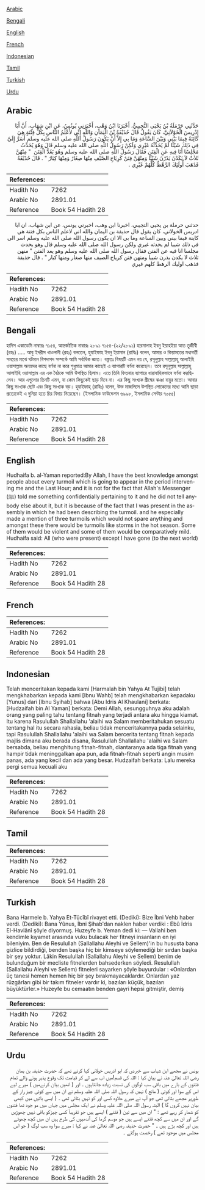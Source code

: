 [Arabic](#arabic)

[Bengali](#bengali)

[English](#english)

[French](#french)

[Indonesian](#indonesian)

[Tamil](#tamil)

[Turkish](#turkish)

[Urdu](#urdu)

## Arabic


<div dir="rtl" lang="ar" style={{fontSize:'larger',backgroundColor:'#f8f9fa',padding:20}}>
حَدَّثَنِي حَرْمَلَةُ بْنُ يَحْيَى التُّجِيبِيُّ، أَخْبَرَنَا ابْنُ وَهْبٍ، أَخْبَرَنِي يُونُسُ، عَنِ ابْنِ شِهَابٍ، أَنَّ أَبَا إِدْرِيسَ الْخَوْلاَنِيَّ، كَانَ يَقُولُ قَالَ حُذَيْفَةُ بْنُ الْيَمَانِ وَاللَّهِ إِنِّي لأَعْلَمُ النَّاسِ بِكُلِّ فِتْنَةٍ هِيَ كَائِنَةٌ فِيمَا بَيْنِي وَبَيْنَ السَّاعَةِ وَمَا بِي إِلاَّ أَنْ يَكُونَ رَسُولُ اللَّهِ صلى الله عليه وسلم أَسَرَّ إِلَىَّ فِي ذَلِكَ شَيْئًا لَمْ يُحَدِّثْهُ غَيْرِي وَلَكِنْ رَسُولُ اللَّهِ صلى الله عليه وسلم قَالَ وَهُوَ يُحَدِّثُ مَجْلِسًا أَنَا فِيهِ عَنِ الْفِتَنِ فَقَالَ رَسُولُ اللَّهِ صلى الله عليه وسلم وَهُوَ يَعُدُّ الْفِتَنَ ‏ "‏ مِنْهُنَّ ثَلاَثٌ لاَ يَكَدْنَ يَذَرْنَ شَيْئًا وَمِنْهُنَّ فِتَنٌ كَرِيَاحِ الصَّيْفِ مِنْهَا صِغَارٌ وَمِنْهَا كِبَارٌ ‏"‏ ‏.‏ قَالَ حُذَيْفَةُ فَذَهَبَ أُولَئِكَ الرَّهْطُ كُلُّهُمْ غَيْرِي ‏.‏
</div>
<div style={{backgroundColor:'#f8f9fa',padding:20, marginBottom: 10}}><table> <thead> <tr> <th>References:</th> <th></th> </tr> </thead> <tbody><tr><td>Hadith No</td><td>7262</td></tr><tr><td>Arabic No</td><td>2891.01</td></tr><tr><td>Reference</td><td>Book 54 Hadith 28</td></tr></tbody></table></div>


<div dir="rtl" lang="ar" style={{fontSize:'larger',backgroundColor:'#f8f9fa',padding:20}}>
حدثني حرملة بن يحيى التجيبي، اخبرنا ابن وهب، اخبرني يونس، عن ابن شهاب، ان ابا ادريس الخولاني، كان يقول قال حذيفة بن اليمان والله اني لاعلم الناس بكل فتنة هي كاينة فيما بيني وبين الساعة وما بي الا ان يكون رسول الله صلى الله عليه وسلم اسر الى في ذلك شييا لم يحدثه غيري ولكن رسول الله صلى الله عليه وسلم قال وهو يحدث مجلسا انا فيه عن الفتن فقال رسول الله صلى الله عليه وسلم وهو يعد الفتن " منهن ثلاث لا يكدن يذرن شييا ومنهن فتن كرياح الصيف منها صغار ومنها كبار " . قال حذيفة فذهب اوليك الرهط كلهم غيري
</div>
<div style={{backgroundColor:'#f8f9fa',padding:20, marginBottom: 10}}><table> <thead> <tr> <th>References:</th> <th></th> </tr> </thead> <tbody><tr><td>Hadith No</td><td>7262</td></tr><tr><td>Arabic No</td><td>2891.01</td></tr><tr><td>Reference</td><td>Book 54 Hadith 28</td></tr></tbody></table></div>

## Bengali


<div dir="ltr" lang="bn" style={{fontSize:'larger',backgroundColor:'#f8f9fa',padding:20}}>
হাদিস একাডেমি নাম্বারঃ ৭১৫৪, আন্তর্জাতিক নাম্বারঃ ২৮৯১ ৭১৫৪-(২২/২৮৯১) হারমালাহ ইবনু ইয়াহইয়া আত তুজীবী (রহঃ) ..... আবু ইদরীস খাওলানী (রহঃ) বলতেন, হুযাইফাহ ইবনু ইয়ামান (রাযিঃ) বলেন, আমার ও কিয়ামতের মধ্যবর্তী সময়ের মাঝে ঘটমান বিপদাপদ সম্পর্কে আমি সর্বাধিক জ্ঞাত। বস্তুতঃ বিষয়টি এমন নয় যে, রসূলুল্লাহ সাল্লাল্লাহু আলাইহি ওয়াসাল্লাম অন্যদের কাছে বর্ণনা না করে শুধুমাত্র আমার কাছেই এ ব্যাপারটি বর্ণনা করেছেন। তবে রসূলুল্লাহ সাল্লাল্লাহু আলাইহি ওয়াসাল্লাম এর এক বৈঠকে আমি উপস্থিত ছিলাম। এতে তিনি ফিতনার ব্যাপারে ধারাবাহিকভাবে বর্ণনা করছিলেন। আর এগুলোর তিনটি এমন, যা কোন কিছুকেই ছাড় দিবে না। এর কিছু সংখ্যক গ্রীষ্মের ঝঞা বায়ুর মতো। আবার কিছু সংখ্যক ছোট এবং কিছু সংখ্যক বড়। হুযাইফাহ্ (রাযিঃ) বলেন, উক্ত মাজলিসে উপস্থিত লোকেদের মধ্যে আমি ছাড়া প্রত্যেকেই এ দুনিয়া হতে চির বিদায় নিয়েছেন। (ইসলামিক ফাউন্ডেশন ৬৯৯৮, ইসলামিক সেন্টার ৭০৫৫)
</div>
<div style={{backgroundColor:'#f8f9fa',padding:20, marginBottom: 10}}><table> <thead> <tr> <th>References:</th> <th></th> </tr> </thead> <tbody><tr><td>Hadith No</td><td>7262</td></tr><tr><td>Arabic No</td><td>2891.01</td></tr><tr><td>Reference</td><td>Book 54 Hadith 28</td></tr></tbody></table></div>

## English


<div dir="ltr" lang="en" style={{fontSize:'larger',backgroundColor:'#f8f9fa',padding:20}}>
Hudhaifa b. al-Yaman reported:By Allah, I have the best knowledge amongst people about every turmoil which is going to appear in the period intervening me and the Last Hour; and it is not for the fact that Allah's Messenger (ﷺ) told me something confidentially pertaining to it and he did not tell anybody else about it, but it is because of the fact that I was present in the assembly in which he had been describing the turmoil. and he especially made a mention of three turmoils which would not spare anything and amongst these there would be turmoils like storms in the hot season. Some of them would be violent and some of them would be comparatively mild. Hudhaifa said: All (who were present) except I have gone (to the next world)
</div>
<div style={{backgroundColor:'#f8f9fa',padding:20, marginBottom: 10}}><table> <thead> <tr> <th>References:</th> <th></th> </tr> </thead> <tbody><tr><td>Hadith No</td><td>7262</td></tr><tr><td>Arabic No</td><td>2891.01</td></tr><tr><td>Reference</td><td>Book 54 Hadith 28</td></tr></tbody></table></div>

## French


<div dir="ltr" lang="fr" style={{fontSize:'larger',backgroundColor:'#f8f9fa',padding:20}}>

</div>
<div style={{backgroundColor:'#f8f9fa',padding:20, marginBottom: 10}}><table> <thead> <tr> <th>References:</th> <th></th> </tr> </thead> <tbody><tr><td>Hadith No</td><td>7262</td></tr><tr><td>Arabic No</td><td>2891.01</td></tr><tr><td>Reference</td><td>Book 54 Hadith 28</td></tr></tbody></table></div>

## Indonesian


<div dir="ltr" lang="id" style={{fontSize:'larger',backgroundColor:'#f8f9fa',padding:20}}>
Telah menceritakan kepada kami [Harmalah bin Yahya At Tujibi] telah mengkhabarkan kepada kami [Ibnu Wahb] telah mengkhabarkan kepadaku [Yunus] dari [Ibnu Syihab] bahwa [Abu Idris Al Khaulani] berkata: [Hudzaifah bin Al Yaman] berkata: Demi Allah, sesungguhnya aku adalah orang yang paling tahu tentang fitnah yang terjadi antara aku hingga kiamat. Itu karena Rasulullah Shallallahu 'alaihi wa Salam memberitahukan sesuatu tentang hal itu secara rahasia, beliau tidak menceritakannya pada selainku, tapi Rasulullah Shallallahu 'alaihi wa Salam bercerita tentang fitnah kepada majlis dimana aku berada disana, Rasulullah Shallallahu 'alaihi wa Salam bersabda, beliau menghitung fitnah-fitnah, diantaranya ada tiga fitnah yang hampir tidak meninggalkan apa pun, ada fitnah-fitnah seperti angin musim panas, ada yang kecil dan ada yang besar. Hudzaifah berkata: Lalu mereka pergi semua kecuali aku
</div>
<div style={{backgroundColor:'#f8f9fa',padding:20, marginBottom: 10}}><table> <thead> <tr> <th>References:</th> <th></th> </tr> </thead> <tbody><tr><td>Hadith No</td><td>7262</td></tr><tr><td>Arabic No</td><td>2891.01</td></tr><tr><td>Reference</td><td>Book 54 Hadith 28</td></tr></tbody></table></div>

## Tamil


<div dir="ltr" lang="ta" style={{fontSize:'larger',backgroundColor:'#f8f9fa',padding:20}}>

</div>
<div style={{backgroundColor:'#f8f9fa',padding:20, marginBottom: 10}}><table> <thead> <tr> <th>References:</th> <th></th> </tr> </thead> <tbody><tr><td>Hadith No</td><td>7262</td></tr><tr><td>Arabic No</td><td>2891.01</td></tr><tr><td>Reference</td><td>Book 54 Hadith 28</td></tr></tbody></table></div>

## Turkish


<div dir="ltr" lang="tr" style={{fontSize:'larger',backgroundColor:'#f8f9fa',padding:20}}>
Bana Harmele b. Yahya Et-Tücîbî rivayet etti. (Dediki): Bize İbni Vehb haber verdi. (Dediki): Bana Yûnus, İbni Şihab'dan naklen haber verdiki : Ebû İdris El-Havlânî şöyle diyormuş. Huzeyfe b. Yeman dedi ki: — Vallahi ben kendimle kıyamet arasında vuku bulacak her fitneyi insanların en iyi bileniyim. Ben de Resulullah (Sallallahu Aleyhi ve Sellem)'in bu hususta bana gizlice bildirdiği, benden başka hiç bir kimseye söylemediği bir sırdan başka bir şey yoktur. Lâkin Resulullah (Sallallahu Aleyhi ve Sellem) benim de bulunduğum bir mecliste fitnelerden bahsederken söyledi. Resulullah (Sallallahu Aleyhi ve Sellem) fitneleri sayarken şöyle buyurdular : «Onlardan üç tanesi hemen hemen hiç bir şey bırakmayacaklardır. Onlardan yaz rüzgârları gibi bir takım fitneler vardır ki, bazıları küçük, bazıları büyüktürler.» Huzeyfe bu cemaatın benden gayri hepsi gitmiştir, demiş
</div>
<div style={{backgroundColor:'#f8f9fa',padding:20, marginBottom: 10}}><table> <thead> <tr> <th>References:</th> <th></th> </tr> </thead> <tbody><tr><td>Hadith No</td><td>7262</td></tr><tr><td>Arabic No</td><td>2891.01</td></tr><tr><td>Reference</td><td>Book 54 Hadith 28</td></tr></tbody></table></div>

## Urdu


<div dir="rtl" lang="ur" style={{fontSize:'larger',backgroundColor:'#f8f9fa',padding:20}}>
یونس نے مجھے ابن شہاب سے خبردی کہ ابو ادریس خولانی کہا کرتے تھے کہ حضرت حذیفہ بن یمان رضی اللہ تعالیٰ عنہ نے بیان کیا : اللہ کی قسم!میں اب سے لے کر قیامت تک وقوع پذیر ہونے والے تمام فتنوں کے بارے میں باقی سب لوگوں کی نسبت زیادہ جانتاہوں ۔ اور ( انھیں بیان کرنےمیں ) میرے لیے اس کے سوا اور کوئی ( مانع ) نہیں کہ رسول اللہ صلی اللہ علیہ وسلم نے ان میں سے کوئی چیز راز کے طورپر مجھے بتائی تھی جو آپ نے میرے علاوہ کسی اور کو نہیں بتائی تھی ۔ ( ایسی باتیں میں کبھی بیان نہیں کروں گا ) البتہ رسول اللہ صلی اللہ علیہ وسلم نے ایک مجلس میں جہاں میں مو جود تھا فتنوں کو شمار کر رہے تھے : " ان میں سے تین ( فتنے ) ایسے ہیں جو تقریباً کسی چیزکو باقی نہیں چھوڑیں گے اور ان میں سے کچھ فتنے ایسے ہیں جو موسم گرما کی آندھیوں کی طرح ہیں ان میں کچھ چھوٹے ہیں اور کچھ بڑے ہیں ۔ " حضرت حذیفہ رضی اللہ تعالیٰ عنہ نے کہا : میرے سوا وہ سب لوگ ( جو اس مجلس میں موجود تھے ) رخصت ہوگئے ۔
</div>
<div style={{backgroundColor:'#f8f9fa',padding:20, marginBottom: 10}}><table> <thead> <tr> <th>References:</th> <th></th> </tr> </thead> <tbody><tr><td>Hadith No</td><td>7262</td></tr><tr><td>Arabic No</td><td>2891.01</td></tr><tr><td>Reference</td><td>Book 54 Hadith 28</td></tr></tbody></table></div>